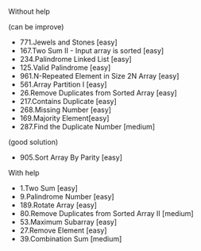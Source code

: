 Without help 

(can be improve)

- 771.Jewels and Stones [easy]
- 167.Two Sum II - Input array is sorted [easy]
- 234.Palindrome Linked List [easy]
- 125.Valid Palindrome [easy]   
- 961.N-Repeated Element in Size 2N Array [easy] 
- 561.Array Partition I [easy]
- 26.Remove Duplicates from Sorted Array [easy]
- 217.Contains Duplicate [easy]
- 268.Missing Number [easy]
- 169.Majority Element[easy]
- 287.Find the Duplicate Number [medium]

(good solution)

- 905.Sort Array By Parity [easy] 

With help

- 1.Two Sum [easy] 
- 9.Palindrome Number [easy]
- 189.Rotate Array [easy]
- 80.Remove Duplicates from Sorted Array II [medium]
- 53.Maximum Subarray [easy]
- 27.Remove Element [easy]
- 39.Combination Sum [medium]




   